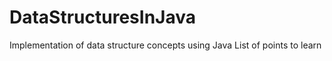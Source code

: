 # DataStructuresInJava
Implementation of data structure concepts using Java
List of points to learn
